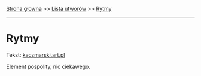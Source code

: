 [Strona głowna](../index.md) >> [Lista utworów](../list.md) >> [Rytmy](530.md)

---

# Rytmy

Tekst: [kaczmarski.art.pl](https://www.kaczmarski.art.pl/tworczosc/wiersze/rytmy/)

Element pospolity, nic ciekawego.